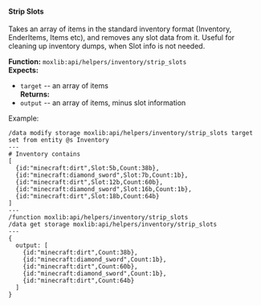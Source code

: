 #### Strip Slots
Takes an array of items in the standard inventory format (Inventory, EnderItems, Items etc),
and removes any slot data from it. Useful for cleaning up inventory dumps, when Slot info is
not needed.

**Function:** `moxlib:api/helpers/inventory/strip_slots`  
**Expects:**
- `target` -- an array of items  
**Returns:**  
- `output` -- an array of items, minus slot information

Example:
```
/data modify storage moxlib:api/helpers/inventory/strip_slots target set from entity @s Inventory
---
# Inventory contains
[
  {id:"minecraft:dirt",Slot:5b,Count:38b},
  {id:"minecraft:diamond_sword",Slot:7b,Count:1b},
  {id:"minecraft:dirt",Slot:12b,Count:60b},
  {id:"minecraft:diamond_sword",Slot:16b,Count:1b},
  {id:"minecraft:dirt",Slot:18b,Count:64b}
]
---
/function moxlib:api/helpers/inventory/strip_slots
/data get storage moxlib:api/helpers/inventory/strip_slots
---
{
  output: [
    {id:"minecraft:dirt",Count:38b},
    {id:"minecraft:diamond_sword",Count:1b},
    {id:"minecraft:dirt",Count:60b},
    {id:"minecraft:diamond_sword",Count:1b},
    {id:"minecraft:dirt",Count:64b}
  ]
}
```